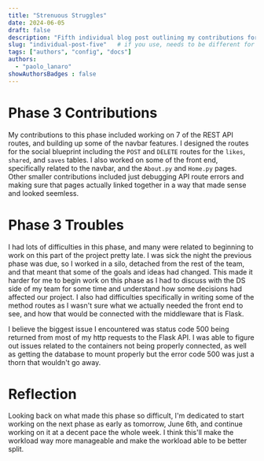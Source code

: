 ```yaml
---
title: "Strenuous Struggles"
date: 2024-06-05
draft: false
description: "Fifth individual blog post outlining my contributions for phase 3."
slug: "individual-post-five"   # if you use, needs to be different for every post
tags: ["authors", "config", "docs"]
authors:
  - "paolo_lanaro"
showAuthorsBadges : false 
---
```


# Phase 3 Contributions

My contributions to this phase included working on 7 of the REST API routes, and building up some of the navbar features.
I designed the routes for the social blueprint including the `POST` and `DELETE` routes for the `likes`, `shared`, and `saves` tables.
I also worked on some of the front end, specifically related to the navbar, and the `About.py` and `Home.py` pages. Other smaller 
contributions included just debugging API route errors and making sure that pages actually linked together in a way that made sense
and looked seemless.

# Phase 3 Troubles

I had lots of difficulties in this phase, and many were related to beginning to work on this part of the project pretty late.
I was sick the night the previous phase was due, so I worked in a silo, detached from the rest of the team, and that meant that
some of the goals and ideas had changed. This made it harder for me to begin work on this phase as I had to discuss with the DS 
side of my team for some time and understand how some decisions had affected our project. I also had difficulties specifically in
writing some of the method routes as I wasn't sure what we actually needed the front end to see, and how that would be connected
with the middleware that is Flask.

I believe the biggest issue I encountered was status code 500 being returned from most of my http requests to the Flask API. I was
able to figure out issues related to the containers not being properly connected, as well as getting the database to mount properly
but the error code 500 was just a thorn that wouldn't go away.

# Reflection

Looking back on what made this phase so difficult, I'm dedicated to start working on the next phase as early as tomorrow, June 6th,
and continue working on it at a decent pace the whole week. I think this'll make the workload way more manageable and make the
workload able to be better split. 
